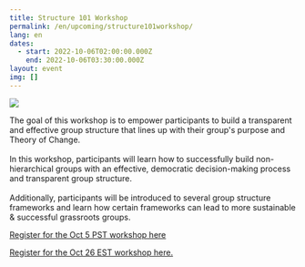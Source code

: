 ```yaml
---
title: Structure 101 Workshop
permalink: /en/upcoming/structure101workshop/
lang: en
dates:
  - start: 2022-10-06T02:00:00.000Z
    end: 2022-10-06T03:30:00.000Z
layout: event
img: []
---
```

![](/media/2.png)

The goal of this workshop is to empower participants to build a transparent and effective group structure that lines up with their group's purpose and Theory of Change.\
\
In this workshop, participants will learn how to successfully build non-hierarchical groups with an effective, democratic decision-making process and transparent group structure.\
\
Additionally, participants will be introduced to several group structure frameworks and learn how certain frameworks can lead to more sustainable & successful grassroots groups.

[Register for the Oct 5 PST workshop here](https://us02web.zoom.us/meeting/register/tZArdOCtpjwoHNA1EXM_uivgqYru4TKQ0YL2)

[R﻿egister for the Oct 26 EST workshop here.](https://us02web.zoom.us/meeting/register/tZUqdO2qqzssHNY3VZRYZH4US_dq9MG2PxSc)[](https://us02web.zoom.us/meeting/register/tZArdOCtpjwoHNA1EXM_uivgqYru4TKQ0YL2)